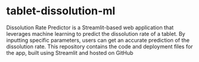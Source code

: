 # tablet-dissolution-ml
Dissolution Rate Predictor is a Streamlit-based web application that leverages machine learning to predict the dissolution rate of a tablet. By inputting specific parameters, users can get an accurate prediction of the dissolution rate. This repository contains the code and deployment files for the app, built using Streamlit and hosted on GitHub
